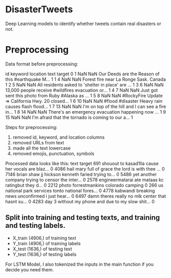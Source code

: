 # DisasterTweets
Deep Learning models to identify whether tweets contain real disasters or not.

# Preprocessing
Data format before preprocessing:

  id keyword location                                               text  target
0   1     NaN      NaN  Our Deeds are the Reason of this #earthquake M...       1
1   4     NaN      NaN             Forest fire near La Ronge Sask. Canada       1
2   5     NaN      NaN  All residents asked to 'shelter in place' are ...       1
3   6     NaN      NaN  13,000 people receive #wildfires evacuation or...       1
4   7     NaN      NaN  Just got sent this photo from Ruby #Alaska as ...       1
5   8     NaN      NaN  #RockyFire Update => California Hwy. 20 closed...       1
6  10     NaN      NaN  #flood #disaster Heavy rain causes flash flood...       1
7  13     NaN      NaN  I'm on top of the hill and I can see a fire in...       1
8  14     NaN      NaN  There's an emergency evacuation happening now ...       1
9  15     NaN      NaN  I'm afraid that the tornado is coming to our a...       1

Steps for preprocessing:
1. removed id, keyword, and location columns
2. removed URLs from text
3. made all the text lowercase
4. removed emojis, punctuation, symbols

Processed data looks like this:
                                                   text  target
691   shouout to kasad1lla cause her vocals are blaz...       0
4086  hail mary full of grace the lord is with thee ...       0
7146  brian shaw jj hickson kenneth faried trying to...       0
5486  yet another company trying to censor the inter...       0
2578  engineermatarai ate mataas kc ratingbut they d...       0
2212             photo forrestmankins colorado camping        0
266   us national park services tonto national fores...       0
4778  kabwandi breaking news unconfirmed i just hear...       0
6497  damn theres really no mlk center that hasnt su...       0
4283  day 3 without my phone and due to my slow shit...       0

## Split into training and testing texts, and training and testing labels.
- X_train (4906,) of training text
- Y_train (4906,) of training labels
- X_test (1636,) of testing text
- Y_test (1636,) of testing labels

For LSTM Model, I also tokenized the inputs in the main function if you decide you need them.
